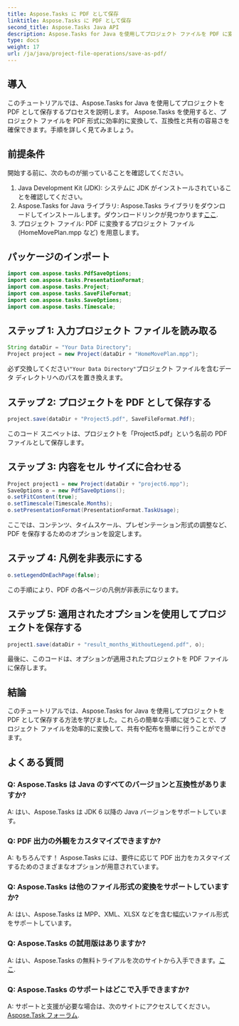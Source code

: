 ```yaml
---
title: Aspose.Tasks に PDF として保存
linktitle: Aspose.Tasks に PDF として保存
second_title: Aspose.Tasks Java API
description: Aspose.Tasks for Java を使用してプロジェクト ファイルを PDF に変換する方法を学びます。効率的に変換するための簡単な手順。
type: docs
weight: 17
url: /ja/java/project-file-operations/save-as-pdf/
---
```

## 導入
このチュートリアルでは、Aspose.Tasks for Java を使用してプロジェクトを PDF として保存するプロセスを説明します。 Aspose.Tasks を使用すると、プロジェクト ファイルを PDF 形式に効率的に変換して、互換性と共有の容易さを確保できます。手順を詳しく見てみましょう。
## 前提条件
開始する前に、次のものが揃っていることを確認してください。
1. Java Development Kit (JDK): システムに JDK がインストールされていることを確認してください。
2.  Aspose.Tasks for Java ライブラリ: Aspose.Tasks ライブラリをダウンロードしてインストールします。ダウンロードリンクが見つかります[ここ](https://releases.aspose.com/tasks/java/).
3. プロジェクト ファイル: PDF に変換するプロジェクト ファイル (HomeMovePlan.mpp など) を用意します。

## パッケージのインポート
```java
import com.aspose.tasks.PdfSaveOptions;
import com.aspose.tasks.PresentationFormat;
import com.aspose.tasks.Project;
import com.aspose.tasks.SaveFileFormat;
import com.aspose.tasks.SaveOptions;
import com.aspose.tasks.Timescale;
```
## ステップ 1: 入力プロジェクト ファイルを読み取る
```java
String dataDir = "Your Data Directory";
Project project = new Project(dataDir + "HomeMovePlan.mpp");
```
必ず交換してください`"Your Data Directory"`プロジェクト ファイルを含むデータ ディレクトリへのパスを置き換えます。
## ステップ 2: プロジェクトを PDF として保存する
```java
project.save(dataDir + "Project5.pdf", SaveFileFormat.Pdf);
```
このコード スニペットは、プロジェクトを「Project5.pdf」という名前の PDF ファイルとして保存します。
## ステップ 3: 内容をセル サイズに合わせる
```java
Project project1 = new Project(dataDir + "project6.mpp");
SaveOptions o = new PdfSaveOptions();
o.setFitContent(true);
o.setTimescale(Timescale.Months);
o.setPresentationFormat(PresentationFormat.TaskUsage);
```
ここでは、コンテンツ、タイムスケール、プレゼンテーション形式の調整など、PDF を保存するためのオプションを設定します。
## ステップ 4: 凡例を非表示にする
```java
o.setLegendOnEachPage(false);
```
この手順により、PDF の各ページの凡例が非表示になります。
## ステップ 5: 適用されたオプションを使用してプロジェクトを保存する
```java
project1.save(dataDir + "result_months_WithoutLegend.pdf", o);
```
最後に、このコードは、オプションが適用されたプロジェクトを PDF ファイルに保存します。

## 結論
このチュートリアルでは、Aspose.Tasks for Java を使用してプロジェクトを PDF として保存する方法を学びました。これらの簡単な手順に従うことで、プロジェクト ファイルを効率的に変換して、共有や配布を簡単に行うことができます。
## よくある質問
### Q: Aspose.Tasks は Java のすべてのバージョンと互換性がありますか?
A: はい、Aspose.Tasks は JDK 6 以降の Java バージョンをサポートしています。
### Q: PDF 出力の外観をカスタマイズできますか?
A: もちろんです！ Aspose.Tasks には、要件に応じて PDF 出力をカスタマイズするためのさまざまなオプションが用意されています。
### Q: Aspose.Tasks は他のファイル形式の変換をサポートしていますか?
A: はい、Aspose.Tasks は MPP、XML、XLSX などを含む幅広いファイル形式をサポートしています。
### Q: Aspose.Tasks の試用版はありますか?
 A: はい、Aspose.Tasks の無料トライアルを次のサイトから入手できます。[ここ](https://releases.aspose.com/).
### Q: Aspose.Tasks のサポートはどこで入手できますか?
 A: サポートと支援が必要な場合は、次のサイトにアクセスしてください。[Aspose.Task フォーラム](https://forum.aspose.com/c/tasks/15).